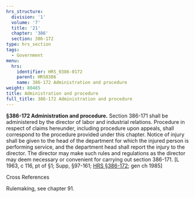 ```yaml
---
hrs_structure:
  division: '1'
  volume: '7'
  title: '21'
  chapter: '386'
  section: 386-172
type: hrs_section
tags:
  - Government
menu:
  hrs:
    identifier: HRS_0386-0172
    parent: HRS0386
    name: 386-172 Administration and procedure
weight: 80485
title: Administration and procedure
full_title: 386-172 Administration and procedure
---
```

**§386-172 Administration and procedure.** Section 386-171 shall be administered by the director of labor and industrial relations. Procedure in respect of claims hereunder, including procedure upon appeals, shall correspond to the procedure provided under this chapter. Notice of injury shall be given to the head of the department for which the injured person is performing service, and the department head shall report the injury to the director. The director may make such rules and regulations as the director may deem necessary or convenient for carrying out section 386-171\. [L 1963, c 116, pt of §1; Supp, §97-161; [HRS §386-172](/title-21/chapter-386/section-386-172/); gen ch 1985]

Cross References

Rulemaking, see chapter 91.